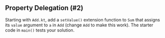 ## Property Delegation (#2)

Starting with `Add.kt`, add a `setValue()` extension function to `Sum` that
assigns its `value` argument to `a` in `Add` (change `Add` to make this work).
The starter code in `main()` tests your solution.